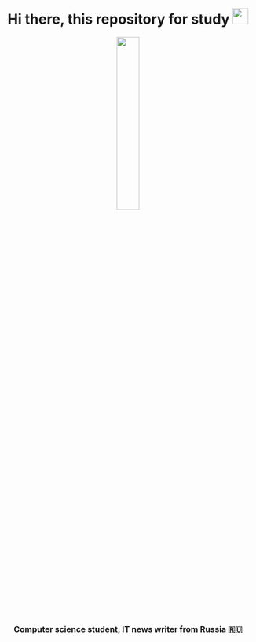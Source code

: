 <h1 align="center">Hi there, <a target="_blank">this repository for study</a> 
<img src="https://github.com/blackcater/blackcater/raw/main/images/Hi.gif" height="32"/></h1>
<p align="center"><img src="https://github.com/AgentSmithZ/-/main/zerotwo.gif" width=30% height=30% alt=""></p>
<h3 align="center">Computer science student, IT news writer from Russia 🇷🇺</h3>
